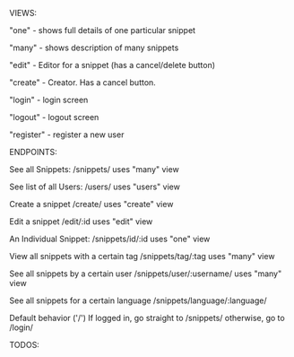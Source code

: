 VIEWS:

  "one" - shows full details of one particular snippet

  "many" - shows description of many snippets

  "edit" - Editor for a snippet (has a cancel/delete button)

  "create" - Creator. Has a cancel button.

  "login" - login screen

  "logout" - logout screen

  "register" - register a new user



ENDPOINTS:

See all Snippets:
  /snippets/
  uses "many" view

See list of all Users:
  /users/
  uses "users" view



Create a snippet
  /create/
  uses "create" view

Edit a snippet
  /edit/:id
  uses "edit" view

An Individual Snippet:
  /snippets/id/:id
  uses "one" view

View all snippets with a certain tag
  /snippets/tag/:tag
  uses "many" view

See all snippets by a certain user
  /snippets/user/:username/
  uses "many" view

See all snippets for a certain language
  /snippets/language/:language/

Default behavior ('/')
If logged in, go straight to /snippets/
otherwise, go to /login/


TODOS:

